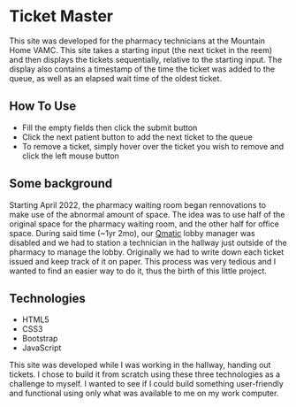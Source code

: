 # Ticket Master
This site was developed for the pharmacy technicians at the Mountain Home VAMC. This
site takes a starting input (the next ticket in the reem) and then displays the tickets
sequentially, relative to the starting input. The display also contains a timestamp of
the time the ticket was added to the queue, as well as an elapsed wait time of the oldest
ticket.

## How To Use
- Fill the empty fields then click the submit button
- Click the next patient button to add the next ticket to the queue
- To remove a ticket, simply hover over the ticket you wish to remove and click the left mouse button

## Some background
Starting April 2022, the pharmacy waiting room began rennovations to make use of the abnormal amount of space. 
The idea was to use half of the original space for the pharmacy waiting room, and the other half for office space.
During said time (~1yr 2mo), our [Qmatic](https://www.qmatic.com/) lobby manager was disabled and we had to station a technician
in the hallway just outside of the pharmacy to manage the lobby. Originally we had to write down each ticket
issued and keep track of it on paper. This process was very tedious and I wanted to find an easier way to do it, thus the birth of this
little project.

## Technologies
- HTML5
- CSS3
- Bootstrap
- JavaScript

This site was developed while I was working in the hallway, handing out tickets. I chose to build it from scratch
using these three technologies as a challenge to myself. I wanted to see if I could build something user-friendly and functional using only what
was available to me on my work computer.

